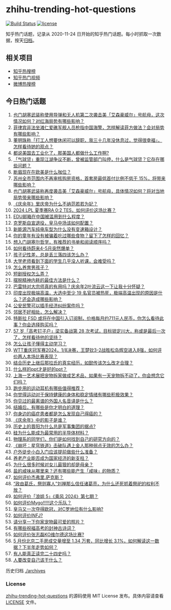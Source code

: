 # zhihu-trending-hot-questions

[![Build Status](https://github.com/justjavac/zhihu-trending-hot-questions/workflows/ci/badge.svg?branch=master)](https://github.com/justjavac/zhihu-trending-hot-questions/actions)
[![license](https://img.shields.io/github/license/justjavac/zhihu-trending-hot-questions)](https://github.com/justjavac/zhihu-trending-hot-questions/blob/master/LICENSE)

知乎热门话题，记录从 2020-11-24
日开始的知乎热门话题。每小时抓取一次数据，按天[归档](./archives)。

## 相关项目

- [知乎热搜榜](https://github.com/justjavac/zhihu-trending-top-search)
- [知乎热门视频](https://github.com/justjavac/zhihu-trending-hot-video)
- [微博热搜榜](https://github.com/justjavac/weibo-trending-hot-search)

## 今日热门话题

<!-- BEGIN -->
<!-- 最后更新时间 Mon Jun 03 2024 01:14:15 GMT+0800 (China Standard Time) -->

1. [也门胡塞武装称使用导弹和无人机第二次袭击美「艾森豪威尔」号航母，这次情况如何？对红海局势有哪些影响？](https://www.zhihu.com/question/657888938)
1. [菲律宾非法坐滩仁爱礁军舰人员枪指中国海警，怎样解读菲方做法？会对局势有哪些影响？](https://www.zhihu.com/question/657899021)
1. [董明珠称「打工人想要休闲可以辞职，我三十几年没休息过，觉得很幸福」，怎样看待她的观点？](https://www.zhihu.com/question/657858559)
1. [都说美国去工业化了，那美国人都做什么工作啊?](https://www.zhihu.com/question/641603330)
1. [「气球贷」重现江湖争议不断，曾被监管部门叫停，什么是气球贷？它存在哪些问题？](https://www.zhihu.com/question/657888790)
1. [断眉现在在欧美是什么咖位？](https://www.zhihu.com/question/657781101)
1. [苏州全市范围内不再审核购房资格，首套房最低首付比例不低于 15%，将带来哪些影响？](https://www.zhihu.com/question/657905025)
1. [也门胡塞武装称再度袭击美「艾森豪威尔」号航母，具体情况如何？将对当地局势带来哪些影响？](https://www.zhihu.com/question/657894205)
1. [《庆余年》里庆帝为什么不纳范若若为妃？](https://www.zhihu.com/question/371498382)
1. [2024 LPL 夏季赛RA 0:2 TES，如何评价这场比赛？](https://www.zhihu.com/question/657916628)
1. [EDU邮箱在中国被滥用到什么程度？](https://www.zhihu.com/question/45555005)
1. [克罗斯自宣退役，皇马中场该如何配置？](https://www.zhihu.com/question/656791051)
1. [新能源汽车纯电车型为什么没有变速箱设计？](https://www.zhihu.com/question/657315962)
1. [你的童年有没有被骗着吃过哪些食物？留下了怎样的回忆？](https://www.zhihu.com/question/656827628)
1. [想入门胡塞尔哲学，有推荐的书单和阅读顺序吗？](https://www.zhihu.com/question/584067577)
1. [如何看待蔚来4-5月突然爆单？](https://www.zhihu.com/question/657647048)
1. [孩子记性差，总是丢三落四该怎么办？](https://www.zhihu.com/question/657695719)
1. [大学老师看到下面的学生几乎没人听课，会难受吗？](https://www.zhihu.com/question/654487679)
1. [怎么养育男孩子？](https://www.zhihu.com/question/39370050)
1. [短剧授权怎么弄？](https://www.zhihu.com/question/586609217)
1. [摆脱精神内耗的最佳方法是什么？](https://www.zhihu.com/question/651268196)
1. [巴雷特对大宗师真的有用吗？庆余年2叶流云这一下让我十分怀疑？](https://www.zhihu.com/question/657705637)
1. [印度出现极端高温，大选中至少 19 名官员被热死，极端高温出现的原因是什么？还会造成哪些影响？](https://www.zhihu.com/question/657887610)
1. [公安民警可以插手经济纠纷案件吗？](https://www.zhihu.com/question/479630125)
1. [邻居不好相处，怎么解决？](https://www.zhihu.com/question/654770267)
1. [特斯拉 FSD 或将在中国引入订阅制，价格每月约711元人民币，你怎么看待此事？你会选择购买吗？](https://www.zhihu.com/question/657755355)
1. [57 岁「高考钉子户」梁实备战第 28 次考试，目标锁定川大，称或是最后一次了，怎样看待他的坚持？](https://www.zhihu.com/question/657810499)
1. [怎么让孩子懂得主动学习？](https://www.zhihu.com/question/657427793)
1. [WTT重庆冠军赛2024，1/8决赛，王楚钦3-2战胜松岛辉空进入8强，如何评价两人本场比赛表现？](https://www.zhihu.com/question/657859031)
1. [结合历史上继后那拉氏的真实经历，如懿传该怎么改才合理？](https://www.zhihu.com/question/657741204)
1. [什么样的ppt才是好的ppt？](https://www.zhihu.com/question/298361291)
1. [上海一艺术展把宠物拆家做成艺术品，如果有一天宠物拆不动了，你会想念它们吗？](https://www.zhihu.com/question/657900384)
1. [跑步用的运动耳机有哪些值得推荐？](https://www.zhihu.com/question/623709049)
1. [你觉得运动对于保持健康的身体和稳定情绪有哪些积极效果？](https://www.zhihu.com/question/656313161)
1. [你见过的最离谱的外国人名音译是什么？](https://www.zhihu.com/question/22516872)
1. [结婚后，有哪些是你才明白的道理？](https://www.zhihu.com/question/657698103)
1. [你身边的癌症患者都是怎么发现自己得癌的？](https://www.zhihu.com/question/506470415)
1. [《庆余年》中的影子是谁？](https://www.zhihu.com/question/657025101)
1. [历史上的晋阳为什么总是军事集团的据点?](https://www.zhihu.com/question/616541133)
1. [硅为什么能成为最常用的半导体材料？](https://www.zhihu.com/question/656430031)
1. [物理系的同学们，你们是如何找到自己的研究方向的？](https://www.zhihu.com/question/539565187)
1. [《崩坏：星穹铁道》击破队遇上金人那种弱点无效的怎么办？](https://www.zhihu.com/question/657704518)
1. [户外徒步小白入门应该提前做些什么准备？](https://www.zhihu.com/question/656824317)
1. [养老产业能否成为国家经济的新支柱？](https://www.zhihu.com/question/657753538)
1. [为什么很多时候对女儿最狠的却是母亲？](https://www.zhihu.com/question/498196776)
1. [盐的咸味从哪里来？还有哪些能产生「咸味」的物质？](https://www.zhihu.com/question/657329862)
1. [如何评价杰弗里.萨克斯？](https://www.zhihu.com/question/268155852)
1. [“政由葛氏，祭则寡人”刘禅那么信任诸葛亮，为什么还死抓着祭祀的权利不放？](https://www.zhihu.com/question/657539817)
1. [如何评价「浪姐 5」《乘风 2024》第七期？](https://www.zhihu.com/question/657752966)
1. [如何评价Mygo!!!!!这个乐队？](https://www.zhihu.com/question/636442892)
1. [皇马又一次夺得欧冠，对C罗地位有什么影响?](https://www.zhihu.com/question/657867554)
1. [如何评价INFJ?](https://www.zhihu.com/question/426053648)
1. [请分享一下你家宠物最可爱的照片？](https://www.zhihu.com/question/653438997)
1. [有哪些祝福高考的封神古诗词？](https://www.zhihu.com/question/657221633)
1. [如何评价张志磊KO维尔德这场比赛?](https://www.zhihu.com/question/657889824)
1. [5 月份北京二手房成交量增至 1.34 万套，同比增长 3.1%，如何解读这一数据？下半年走势如何？](https://www.zhihu.com/question/657835671)
1. [有人能真正读完二十四史吗？](https://www.zhihu.com/question/655502786)
1. [人要改变自己该干什么？](https://www.zhihu.com/question/648649223)

<!-- END -->

历史归档 [./archives](./archives)

### License

[zhihu-trending-hot-questions](https://github.com/justjavac/zhihu-trending-hot-questions)
的源码使用 MIT License 发布。具体内容请查看 [LICENSE](./LICENSE) 文件。
